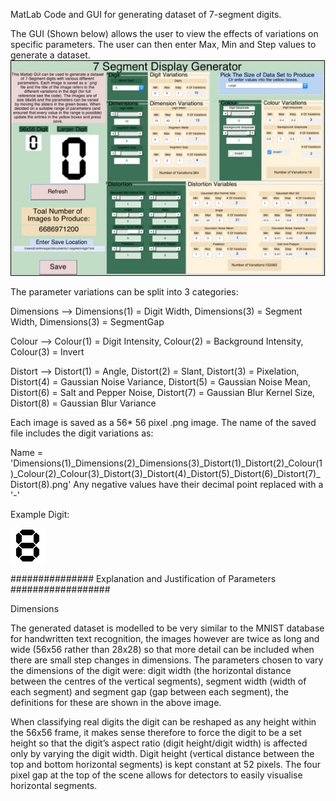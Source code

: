 MatLab Code and GUI for generating dataset of 7-segment digits.

The GUI (Shown below) allows the user to view the effects of variations on specific parameters. The user can then enter Max, Min and Step values to generate a dataset.
![GUI](Pictures/GUI.jpg)

The parameter variations can be split into 3 categories:

Dimensions --> Dimensions(1) = Digit Width, Dimensions(3) = Segment Width, Dimensions(3) = SegmentGap

Colour --> Colour(1) = Digit Intensity, Colour(2) = Background Intensity, Colour(3) = Invert

Distort --> Distort(1) = Angle, Distort(2) = Slant, Distort(3) = Pixelation, Distort(4) = Gaussian Noise Variance, Distort(5) = Gaussian Noise Mean, Distort(6) = Salt and Pepper Noise, Distort(7) = Gaussian Blur Kernel Size, Distort(8) = Gaussian Blur Variance

Each image is saved as a 56* 56 pixel .png image. The name of the saved file includes the digit variations as:

Name = 'Dimensions(1)_Dimensions(2)_Dimensions(3)_Distort(1)_Distort(2)_Colour(1)_Colour(2)_Colour(3)_Distort(3)_Distort(4)_Distort(5)_Distort(6)_Distort(7)_Distort(8).png'
Any negative values have their decimal point replaced with a '-'

Example Digit:

![Digit](Pictures/Digit.png)


############### Explanation and Justification of Parameters ##################

Dimensions




The generated dataset is modelled to be very similar to the MNIST database for handwritten text recognition, the images however are twice as long and wide (56x56 rather than 28x28) so that more detail can be included when there are small step changes in dimensions. The parameters chosen to vary the dimensions of the digit were: digit width (the horizontal distance between the centres of the vertical segments), segment width (width of each segment) and segment gap (gap between each segment), the definitions for these are shown in the above image.

When classifying real digits the digit can be reshaped as any height within the 56x56 frame, it makes sense therefore to force the digit to be a set height so that the digit’s aspect ratio (digit height/digit width) is affected only by varying the digit width. Digit height (vertical distance between the top and bottom horizontal segments) is kept constant at 52 pixels. The four pixel gap at the top of the scene allows for detectors to easily visualise horizontal segments.

